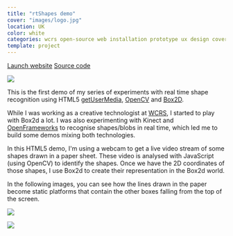 ```yaml
---
title: "rtShapes demo"
cover: "images/logo.jpg"
location: UK
color: white
categories: wcrs open-source web installation prototype ux design cover webcam
template: project
---
```


<p class="align-center">
<a class="btn" role="button" href="http://open.joanmira.com/rtshapes" target="_blank">Launch website</a>
<a class="btn" role="button" href="https://github.com/gazpachu/rtshapes" target="_blank">Source code</a>
</p>

![](/work/rtshapes/images/1.png)

This is the first demo of my series of experiments with real time shape recognition using HTML5 [getUserMedia](https://developer.mozilla.org/en-US/docs/Web/API/MediaDevices/getUserMedia), [OpenCV](http://docs.opencv.org/3.1.0/d9/d6d/tutorial_table_of_content_aruco.html#gsc.tab=0) and [Box2D](https://github.com/hecht-software/box2dweb).

While I was working as a creative technologist at [WCRS](http://www.wcrs.com/), I started to play with Box2d a lot. I was also experimenting with Kinect and [OpenFrameworks](http://openframeworks.cc/) to recognise shapes/blobs in real time, which led me to build some demos mixing both technologies.

In this HTML5 demo, I'm using a webcam to get a live video stream of some shapes drawn in a paper sheet. These video is analysed with JavaScript (using OpenCV) to identify the shapes. Once we have the 2D coordinates of those shapes, I use Box2d to create their representation in the Box2d world.

In the following images, you can see how the lines drawn in the paper become static platforms that contain the other boxes falling from the top of the screen.

![](/work/rtshapes/images/2.jpg)

![](/work/rtshapes/images/3.jpg)
